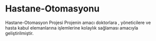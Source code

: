 # Hastane-Otomasyonu
Hastane-Otomasyon Projesi  Projenin amacı doktorlara , yöneticilere ve hasta kabul elemanlarına işlemlerine  kolaylık sağlaması amacıyla geliştirilmiştir.  
